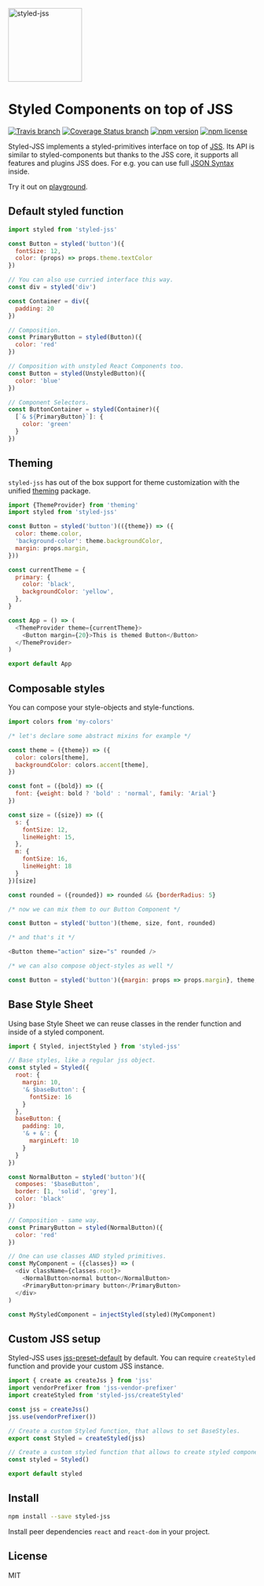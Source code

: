 <a href="https://github.com/cssinjs/styled-jss">
  <img alt="styled-jss" src="https://github.com/cssinjs/logo/blob/master/styled-jss-logo.png?raw=true" height="150px" />
</a>

# Styled Components on top of JSS

[![Travis branch](https://img.shields.io/travis/cssinjs/styled-jss/master.svg?style=flat)](https://travis-ci.org/cssinjs/styled-jss)
[![Coverage Status branch](https://img.shields.io/coveralls/cssinjs/styled-jss/master.svg?style=flat)](https://img.shields.io/coveralls/cssinjs/styled-jss/master.svg?branch=master)
[![npm version](https://img.shields.io/npm/v/styled-jss.svg?style=flat)](https://www.npmjs.com/package/styled-jss)
[![npm license](https://img.shields.io/npm/l/styled-jss.svg?style=flat)](https://www.npmjs.com/package/styled-jss)

Styled-JSS implements a styled-primitives interface on top of [JSS](https://github.com/cssinjs/jss). Its API is similar to styled-components but thanks to the JSS core, it supports all features and plugins JSS does. For e.g. you can use full [JSON Syntax](https://github.com/cssinjs/jss/blob/master/docs/json-api.md) inside.

Try it out on [playground](https://codesandbox.io/s/xl89zx8zz4).

## Default styled function

```js
import styled from 'styled-jss'

const Button = styled('button')({
  fontSize: 12,
  color: (props) => props.theme.textColor
})

// You can also use curried interface this way.
const div = styled('div')

const Container = div({
  padding: 20
})

// Composition.
const PrimaryButton = styled(Button)({
  color: 'red'
})

// Composition with unstyled React Components too.
const Button = styled(UnstyledButton)({
  color: 'blue'
})

// Component Selectors.
const ButtonContainer = styled(Container)({
  [`& ${PrimaryButton}`]: {
    color: 'green'
  }
})
```

## Theming

`styled-jss` has out of the box support for theme customization with the unified [theming](https://github.com/cssinjs/theming) package.

```js
import {ThemeProvider} from 'theming'
import styled from 'styled-jss'

const Button = styled('button')(({theme}) => ({
  color: theme.color,
  'background-color': theme.backgroundColor,
  margin: props.margin,
}))

const currentTheme = {
  primary: {
    color: 'black',
    backgroundColor: 'yellow',
  },
}

const App = () => (
  <ThemeProvider theme={currentTheme}>
    <Button margin={20}>This is themed Button</Button>
  </ThemeProvider>
)

export default App
```

## Composable styles

You can compose your style-objects and style-functions.

```js
import colors from 'my-colors'

/* let's declare some abstract mixins for example */

const theme = ({theme}) => ({
  color: colors[theme],
  backgroundColor: colors.accent[theme],
})

const font = ({bold}) => ({
  font: {weight: bold ? 'bold' : 'normal', family: 'Arial'}
})

const size = ({size}) => ({
  s: {
    fontSize: 12,
    lineHeight: 15,
  },
  m: {
    fontSize: 16,
    lineHeight: 18
  }
})[size]

const rounded = ({rounded}) => rounded && {borderRadius: 5}

/* now we can mix them to our Button Component */

const Button = styled('button')(theme, size, font, rounded)

/* and that's it */

<Button theme="action" size="s" rounded />

/* we can also compose object-styles as well */

const Button = styled('button')({margin: props => props.margin}, theme, size)
```

## Base Style Sheet

Using base Style Sheet we can reuse classes in the render function and inside of a styled component.

```js
import { Styled, injectStyled } from 'styled-jss'

// Base styles, like a regular jss object.
const styled = Styled({
  root: {
    margin: 10,
    '& $baseButton': {
      fontSize: 16
    }
  },
  baseButton: {
    padding: 10,
    '& + &': {
      marginLeft: 10
    }
  }
})

const NormalButton = styled('button')({
  composes: '$baseButton',
  border: [1, 'solid', 'grey'],
  color: 'black'
})

// Composition - same way.
const PrimaryButton = styled(NormalButton)({
  color: 'red'
})

// One can use classes AND styled primitives.
const MyComponent = ({classes}) => (
  <div className={classes.root}>
    <NormalButton>normal button</NormalButton>
    <PrimaryButton>primary button</PrimaryButton>
  </div>
)

const MyStyledComponent = injectStyled(styled)(MyComponent)
```

## Custom JSS setup

Styled-JSS uses [jss-preset-default](https://github.com/cssinjs/jss-preset-default) by default. You can require `createStyled` function and provide your custom JSS instance.

```js
import { create as createJss } from 'jss'
import vendorPrefixer from 'jss-vendor-prefixer'
import createStyled from 'styled-jss/createStyled'

const jss = createJss()
jss.use(vendorPrefixer())

// Create a custom Styled function, that allows to set BaseStyles.
export const Styled = createStyled(jss)

// Create a custom styled function that allows to create styled components.
const styled = Styled()

export default styled
```

## Install

```sh
npm install --save styled-jss
```

Install peer dependencies `react` and `react-dom` in your project.

## License

MIT
